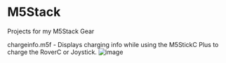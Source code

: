 # M5Stack
Projects for my M5Stack Gear


chargeinfo.m5f - Displays charging info while using the M5StickC Plus to charge the RoverC or Joystick.
![image](https://user-images.githubusercontent.com/3197653/141700372-c4633117-a831-4786-93c8-9785149cf431.png)
